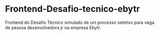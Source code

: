 # Frontend-Desafio-tecnico-ebytr
Frontend do Desafio Técnico simulado de um processo seletivo para vaga de pessoa desenvolvedora jr na empresa Ebytr.

